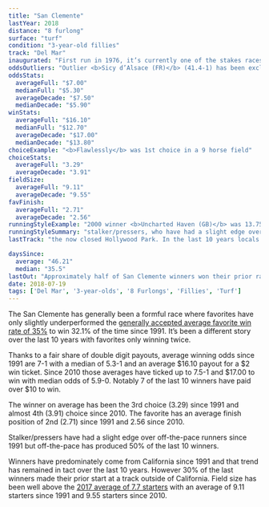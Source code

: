 ```yaml
---
title: "San Clemente"
lastYear: 2018
distance: "8 furlong"
surface: "turf"
condition: "3-year-old fillies"
track: "Del Mar"
inaugurated: "First run in 1976, it’s currently one of the stakes races featured on Del Mar’s opening weekend"
oddsOutliers: "Outlier <b>Sicy d’Alsace (FR)</b> (41.4-1) has been excluded from the chart below to allow for better overall visualization"
oddsStats:
  averageFull: "$7.00"
  medianFull: "$5.30"
  averageDecade: "$7.50"
  medianDecade: "$5.90"
winStats:
  averageFull: "$16.10"
  medianFull: "$12.70"
  averageDecade: "$17.00"
  medianDecade: "$13.80"
choiceExample: "<b>Flawlessly</b> was 1st choice in a 9 horse field"
choiceStats:
  averageFull: "3.29"
  averageDecade: "3.91"
fieldSize:
  averageFull: "9.11"
  averageDecade: "9.55"
favFinish:
  averageFull: "2.71"
  averageDecade: "2.56"
runningStyleExample: "2000 winner <b>Uncharted Haven (GB)</b> was 13.75 lengths"
runningStyleSummary: "stalker/pressers, who have had a slight edge over off-the-pace runners since 1991. In the last 10 years off-the-pace has produced 50% of the winners"
lastTrack: "the now closed Hollywood Park. In the last 10 years locals have still had the edge but there’s been an uptick of winners variety of non-California tracks (30%)"

daysSince:
  average: "46.21"
  median: "35.5"
lastOut: "Approximately half of San Clemente winners won their prior race and almost three quarters of the winners finished in the money, or no worse than third, last out."
date: 2018-07-19
tags: ['Del Mar', '3-year-olds', '8 Furlongs', 'Fillies', 'Turf']
---
```


The San Clemente has generally been a formful race where favorites have only slightly underperformed the [generally accepted average favorite win rate of 35%](http://agameofskill.com/how-well-do-horse-racing-favorites-perform/) to win 32.1% of the time since 1991. It’s been a different story over the last 10 years with favorites only winning twice.

Thanks to a fair share of double digit payouts, average winning odds since 1991 are 7-1 with a median of 5.3-1 and an average $16.10 payout for a $2 win ticket. Since 2010 those averages have ticked up to 7.5-1 and $17.00 to win with median odds of 5.9-0. Notably 7 of the last 10 winners have paid over $10 to win.

The winner on average has been the 3rd choice (3.29) since 1991 and almost 4th (3.91) choice since 2010. The favorite has an average finish position of 2nd (2.71) since 1991 and 2.56 since 2010.

Stalker/pressers have had a slight edge over off-the-pace runners since 1991 but off-the-pace has produced 50% of the last 10 winners.

Winners have predominately come from California since 1991 and that trend has remained in tact over the last 10 years. However 30% of the last winners made their prior start at a track outside of California. Field size has been well above the [2017 average of 7.7 starters](http://jockeyclub.com/factbook/races_pass.asp?whatyr=2017) with an average of 9.11 starters since 1991 and 9.55 starters since 2010.
